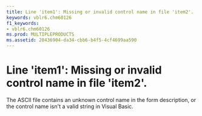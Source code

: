 ```yaml
---
title: Line 'item1': Missing or invalid control name in file 'item2'.
keywords: vblr6.chm60126
f1_keywords:
- vblr6.chm60126
ms.prod: MULTIPLEPRODUCTS
ms.assetid: 28436904-da34-cbb6-b4f5-4cf4699aa590
---
```



# Line 'item1': Missing or invalid control name in file 'item2'.

The ASCII file contains an unknown control name in the form description, or the control name isn't a valid string in Visual Basic.


